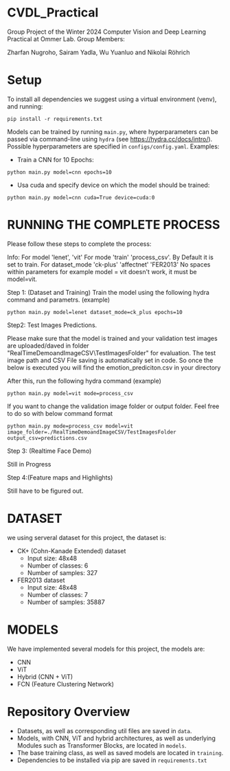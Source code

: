 # CVDL_Practical

Group Project of the Winter 2024 Computer Vision and Deep Learning Practical at Ommer Lab. Group Members: 

Zharfan Nugroho, Sairam Yadla, Wu Yuanluo and Nikolai Röhrich

# Setup

To install all dependencies we suggest using a virtual environment (venv), and running:

```
pip install -r requirements.txt
```

Models can be trained by running `main.py`, where hyperparameters can be passed via command-line using `hydra` (see https://hydra.cc/docs/intro/). Possible hyperparameters are specified in `configs/config.yaml`. Examples:

- Train a CNN for 10 Epochs:
```
python main.py model=cnn epochs=10
```
- Usa cuda and specify device on which the model should be trained:
```
python main.py model=cnn cuda=True device=cuda:0
```

# RUNNING THE COMPLETE PROCESS

Please follow these steps to complete the process:

Info:
For model 'lenet', 'vit'
For mode 'train' 'process_csv'. By Default it is set to train.
For dataset_mode 'ck-plus' 'affectnet' 'FER2013'
No spaces within parameters for example model = vit doesn't work, it must be model=vit.

Step 1: (Dataset and Training)
Train the model using the following hydra command and parametrs. (example)

```
python main.py model=lenet dataset_mode=ck_plus epochs=10
```

Step2: Test Images Predictions.

Please make sure that the model is trained and your validation test images are uploaded/daved in folder "RealTimeDemoandImageCSV\TestImagesFolder" for evaluation. The test image path and CSV File saving is automatically set in code. So once the below is executed you will find the emotion_prediciton.csv in your directory

After this, run the following hydra command (example)

```
python main.py model=vit mode=process_csv 
```

If you want to change the validation image folder or output folder. Feel free to do so with below command format
```
python main.py mode=process_csv model=vit image_folder=./RealTimeDemoandImageCSV/TestImagesFolder output_csv=predictions.csv

```
Step 3: (Realtime Face Demo)

Still in Progress

Step 4:(Feature maps and Highlights)

Still have to be figured out.

# DATASET
we using serveral dataset for this project, the dataset is:
- CK+ (Cohn-Kanade Extended) dataset
    - Input size: 48x48
    - Number of classes: 6
    - Number of samples: 327   
- FER2013 dataset
    - Input size: 48x48
    - Number of classes: 7
    - Number of samples: 35887

# MODELS
We have implemented several models for this project, the models are:
- CNN
- ViT
- Hybrid (CNN + ViT)
- FCN (Feature Clustering Network)

# Repository Overview 

- Datasets, as well as corresponding util files are saved in `data`.
- Models, with CNN, ViT and hybrid architectures, as well as underlying Modules such as Transformer Blocks, are located in `models`.
- The base training class, as well as saved models are located in `training`. 
- Dependencies to be installed via pip are saved in `requirements.txt`